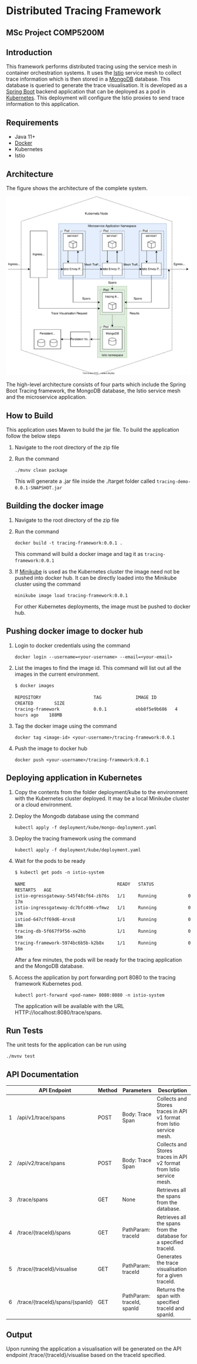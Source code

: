 # Distributed Tracing Framework

## MSc Project COMP5200M

## Introduction

This framework performs distributed tracing using the service mesh in container orchestration systems. It uses the [Istio](https://istio.io/) service mesh to collect trace information which is then stored in a [MongoDB](https://www.mongodb.com/) database. This database is queried to generate the trace visualisation. It is developed as a [Spring Boot](https://spring.io/projects/spring-boot) backend application that can be deployed as a pod in [Kubernetes](https://kubernetes.io/). This deployment will configure the Istio proxies to send trace information to this application.

## Requirements

- Java 11+
- [Docker](https://www.docker.com/)
- Kubernetes
- Istio


## Architecture

The figure shows the architecture of the complete system.

![image info](./architecture.svg)

The high-level architecture consists of four parts which include the Spring Boot Tracing framework, the MongoDB database, the Istio service mesh and the microservice application.

## How to Build

This application uses Maven to build the jar file. To build the application follow the below steps
1. Navigate to the root directory of the zip file
2. Run the command

       ./mvnv clean package

   This will generate a .jar file inside the ./target folder called `tracing-demo-0.0.1-SNAPSHOT.jar`

## Building the docker image
1. Navigate to the root directory of the zip file
2. Run the command

       docker build -t tracing-framework:0.0.1 .

   This command will build a docker image and tag it as `tracing-framework:0.0.1`

3. If [Minikube](https://minikube.sigs.k8s.io/docs/start/) is used as the Kubernetes cluster the image need not be pushed into docker hub. It can be directly loaded into the Minikube cluster using the command

       minikube image load tracing-framework:0.0.1

   For other Kubernetes deployments, the image must be pushed to docker hub.

## Pushing docker image to docker hub
1. Login to docker credentials using the command

       docker login --username=<your-username> --email=<your-email>

2. List the images to find the image id. This command will list out all the images in the current environment.

       $ docker images

       REPOSITORY                    TAG             IMAGE ID       CREATED        SIZE
       tracing-framework             0.0.1           ebb8f5e9b686   4 hours ago    188MB

3. Tag the docker image using the command

       docker tag <image-id> <your-username>/tracing-framework:0.0.1

4. Push the image to docker hub

       docker push <your-username>/tracing-framework:0.0.1

## Deploying application in Kubernetes
1. Copy the contents from the folder deployment/kube to the environment with the Kubernetes cluster deployed. It may be a local Minikube cluster or a cloud environment.
2. Deploy the Mongodb database using the command

       kubectl apply -f deployment/kube/mongo-deployment.yaml

3. Deploy the tracing framework using the command

       kubectl apply -f deployment/kube/deployment.yaml

4. Wait for the pods to be ready

       $ kubectl get pods -n istio-system

       NAME                                   READY   STATUS             RESTARTS   AGE
       istio-egressgateway-545f48cf64-zb76s   1/1     Running            0          17m
       istio-ingressgateway-dc7bfc496-vfmwz   1/1     Running            0          17m
       istiod-647cff69d6-4rxs8                1/1     Running            0          18m
       tracing-db-5f667f9f56-xw2hb            1/1     Running            0          16m
       tracing-framework-5974bc6b5b-k2b8x     1/1     Running            0          16m       

   After a few minutes, the pods will be ready for the tracing application and the MongoDB database.

6. Access the application by port forwarding port 8080 to the tracing framework Kubernetes pod.

       kubectl port-forward <pod-name> 8080:8080 -n istio-system

   The application will be available with the URL HTTP://localhost:8080/trace/spans.

## Run Tests

The unit tests for the application can be run using

    ./mvnv test


## API Documentation

|   |	API Endpoint	                | Method |	Parameters                |	Description                                                          |
|---|-----------------------------------|--------|----------------------------|----------------------------------------------------------------------|
| 1 |	/api/v1/trace/spans             |	POST |	Body: Trace Span          |	Collects and Stores traces in API v1 format from Istio service mesh. |
| 2 |	/api/v2/trace/spans             |	POST |	Body: Trace Span          |	Collects and Stores traces in API v2 format from Istio service mesh. |
| 3 |	/trace/spans                    |	GET  |	None                      |	Retrieves all the spans from the database.                           |
| 4 |	/trace/{traceId}/spans          |	GET  |	PathParam: traceId        |	Retrieves all the spans from the database for a specified traceId.   |
| 5 |	/trace/{traceId}/visualise      |	GET  |	PathParam: traceId        |	Generates the trace visualisation for a given traceId.               |
| 6 |	/trace/{traceId}/spans/{spanId} |	GET  |	PathParam: traceId, spanId|	Returns the span with specified traceId and spanId.                  |


## Output

Upon running the application a visualisation will be generated on the API endpoint /trace/{traceId}/visualise based on the traceId specified.